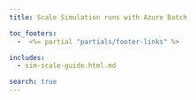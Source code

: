 ```yaml
---
title: Scale Simulation runs with Azure Batch

toc_footers:
  -  <%= partial "partials/footer-links" %>

includes:
  - sim-scale-guide.html.md

search: true
---
```


